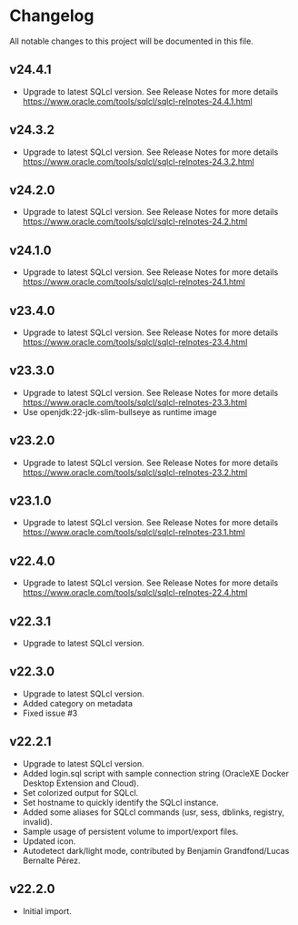 # Changelog

All notable changes to this project will be documented in this file.

## v24.4.1

- Upgrade to latest SQLcl version. See Release Notes for more details <https://www.oracle.com/tools/sqlcl/sqlcl-relnotes-24.4.1.html>

## v24.3.2

- Upgrade to latest SQLcl version. See Release Notes for more details <https://www.oracle.com/tools/sqlcl/sqlcl-relnotes-24.3.2.html>

## v24.2.0

- Upgrade to latest SQLcl version. See Release Notes for more details <https://www.oracle.com/tools/sqlcl/sqlcl-relnotes-24.2.html>

## v24.1.0

- Upgrade to latest SQLcl version. See Release Notes for more details <https://www.oracle.com/tools/sqlcl/sqlcl-relnotes-24.1.html>

## v23.4.0

- Upgrade to latest SQLcl version. See Release Notes for more details <https://www.oracle.com/tools/sqlcl/sqlcl-relnotes-23.4.html>

## v23.3.0

- Upgrade to latest SQLcl version. See Release Notes for more details <https://www.oracle.com/tools/sqlcl/sqlcl-relnotes-23.3.html>
- Use openjdk:22-jdk-slim-bullseye as runtime image

## v23.2.0

- Upgrade to latest SQLcl version. See Release Notes for more details <https://www.oracle.com/tools/sqlcl/sqlcl-relnotes-23.2.html>

## v23.1.0

- Upgrade to latest SQLcl version. See Release Notes for more details <https://www.oracle.com/tools/sqlcl/sqlcl-relnotes-23.1.html>

## v22.4.0

- Upgrade to latest SQLcl version. See Release Notes for more details <https://www.oracle.com/tools/sqlcl/sqlcl-relnotes-22.4.html>

## v22.3.1

- Upgrade to latest SQLcl version.

## v22.3.0

- Upgrade to latest SQLcl version.
- Added category on metadata
- Fixed issue #3

## v22.2.1

- Upgrade to latest SQLcl version.
- Added login.sql script with sample connection string (OracleXE Docker Desktop Extension and Cloud).
- Set colorized output for SQLcl.
- Set hostname to quickly identify the SQLcl instance.
- Added some aliases for SQLcl commands (usr, sess, dblinks, registry, invalid).
- Sample usage of persistent volume to import/export files.
- Updated icon.
- Autodetect dark/light mode, contributed by Benjamin Grandfond/Lucas Bernalte Pérez.

## v22.2.0

- Initial import.
